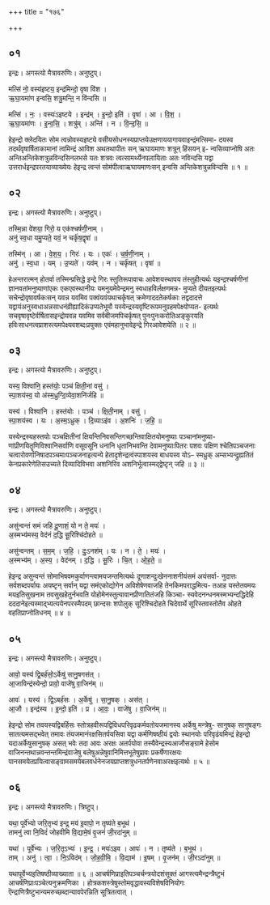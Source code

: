 +++
title = "१७६"

+++


## ०१
इन्द्रः। अगस्त्यो मैत्रावरुणिः। अनुष्टुप्।

मत्सि॑ नो॒ वस्य॑इष्टय॒ इन्द्र॑मिन्दो॒ वृषा वि॑श ।  
ऋ॒घा॒यमा॑ण इन्वसि॒ शत्रु॒मन्ति॒ न वि॑न्दसि ॥

मत्सि॑ । नः॒ । वस्यः॑ऽइष्टये । इन्द्र॑म् । इ॒न्दो॒ इति॑ । वृषा॑ । आ । वि॒श॒ ।  
ऋ॒घा॒यमा॑णः । इ॒न्व॒सि॒ । शत्रु॑म् । अन्ति॑ । न । वि॒न्द॒सि॒ ॥

हेइन्द्रो क्लेदयितः सोम त्वन्नोवस्यइष्ट्ये वसीयसोधनस्यप्राप्तयेउक्षणाययागायवाइन्द्रंमत्सिमा- दयस्व तदर्थंवृषार्षिताकामानां त्वमिन्द्रं आविश अथतथापीतः सन् ऋघायमाणः शत्रून् हिंसयन् इ- न्वसिव्याप्नोषि अतः अन्तिअन्तिकेशत्रुन्नविन्दसिनलभसे यतः शत्रवः त्वत्सामर्थ्येनपलायिताः अतः नविन्दसि यद्वा उत्तरार्धइन्द्रपरतयाव्याख्येयः हेइन्द्र त्वन्तं सोमंपीत्वाऋघायमाणःसन् इन्वसि अन्तिकेशत्रुन्नविन्दसि ॥ १ ॥

## ०२
इन्द्रः। अगस्त्यो मैत्रावरुणिः। अनुष्टुप्।

तस्मि॒न्ना वे॑शया॒ गिरो॒ य एक॑श्चर्षणी॒नाम् ।  
अनु॑ स्व॒धा यमु॒प्यते॒ यवं॒ न चर्कृ॑ष॒द्वृषा॑ ॥

तस्मि॑न् । आ । वे॒श॒य॒ । गिरः॑ । यः । एकः॑ । च॒र्ष॒णी॒नाम् ।  
अनु॑ । स्व॒धा । यम् । उ॒प्यते॑ । यव॑म् । न । चर्कृ॑षत् । वृषा॑ ॥

हेअन्तरात्मन् होतर्वा तस्मिन्प्रसिद्धे इन्द्रे गिरः स्तुतिरूपावाचः आवेशयस्थापय तंस्तुहीत्यर्थः यइन्द्रश्चर्षणीनां ज्ञानवतांमनुष्याणांएकः एकएवस्थानीयः यमनुयमेवेन्द्रमनु स्वधाहविर्लक्षणमन्न- मुप्यते दीयतइत्यर्थः सचेन्द्रोवृषावर्षकःसन् यवन्न यवमिव पक्वंयवंयथाचर्कृषत् क्रमेणाददतेकर्षकाः तद्वदादत्ते यद्वायंअनुस्वधाअन्नसाधनंव्रीह्यादिकंउप्यतेभूमौ यस्येन्द्रस्यवृष्टिरूपमनुग्रहमपेक्ष्योप्यत- इत्यर्थः सचवृषावृष्टेर्वर्षितासइन्द्रोयवन्न यवमिव सर्वबीजमपिचर्कृषत् पुनःपुनःकरोतिअङ्कुरयति हविःसाधनत्वप्राशस्त्यमपेक्ष्यवशब्दःप्रयुक्तः एवंमहानुभावेइन्द्रे गिरआवेशयेति ॥ २ ॥

## ०३
इन्द्रः। अगस्त्यो मैत्रावरुणिः। अनुष्टुप्।

यस्य॒ विश्वा॑नि॒ हस्त॑योः॒ पञ्च॑ क्षिती॒नां वसु॑ ।  
स्पा॒शय॑स्व॒ यो अ॑स्म॒ध्रुग्दि॒व्येवा॒शनि॑र्जहि ॥

यस्य॑ । विश्वा॑नि । हस्त॑योः । पञ्च॑ । क्षि॒ती॒नाम् । वसु॑ ।  
स्पा॒शय॑स्व । यः । अ॒स्म॒ऽध्रुक् । दि॒व्याऽइ॑व । अ॒शनिः॑ । ज॒हि॒ ॥

यस्येन्द्रस्यहस्तयोः पञ्चक्षितीनां क्षियन्तिनिवसन्तिगच्छन्तिवाक्षितयोमनुष्याः पञ्चानांमनुष्या- णांप्रीणयितॄणिविश्वानिसर्वाणि वसूवसूनि धनानि धृतानिभवन्ति देवामनुष्याःपितरः पशवः पक्षिण श्चेतिपञ्चजनाः चत्वारोवर्णानिषादपञ्चमाःपञ्चजनाइत्यन्ये हेतादृशेन्द्रत्वंस्पाशयस्व बाधयस्व योऽ– स्मध्रुक् अम्सभ्यन्द्रुह्यतितं केनप्रकारेणेतिसउच्यते दिव्यादिविभवा अशनिरिव अशनिर्भूत्वास्मद्द्वेष्टृन् जहि ॥ ३ ॥

## ०४
इन्द्रः। अगस्त्यो मैत्रावरुणिः। अनुष्टुप्।

असु॑न्वन्तं समं जहि दू॒णाशं॒ यो न ते॒ मयः॑ ।  
अ॒स्मभ्य॑मस्य॒ वेद॑नं द॒द्धि सू॒रिश्चि॑दोहते ॥

असु॑न्वन्तम् । स॒म॒म् । ज॒हि॒ । दुः॒ऽनश॑म् । यः । न । ते॒ । मयः॑ ।  
अ॒स्मभ्य॑म् । अ॒स्य॒ । वेद॑नम् । द॒द्धि । सू॒रिः । चि॒त् । ओ॒ह॒ते॒ ॥

हेइन्द्र असुन्वन्तं सोमाभिषवमकुर्वाणन्त्वामयजन्तमित्यर्थः दूणाशन्दुःखेननाशनीयंसमं अयंसर्वा- नुदात्तः सर्वशब्दपर्यायः अयष्टृन् सर्वान् यद्वा समंएकोद्योगेन अविशेषेणवाजहि तेनकिमपराद्धमित्य- तआह यस्तेतवमयः मयइतिसुखनाम तवसुखहेतुर्नभवति योहोमेनस्तुत्यावानप्रीणातितंजहि किञ्चा- स्यवेदनन्धनमस्मभ्यन्दद्धिदेहि दददानेइत्यस्माद्भ्यत्ययेनपरस्मैपदम् छान्दसः शपोलुक् सूरिश्चिदोहते चिदेवार्थे सूरिस्तवस्तोतैव ओहते वहतिप्राप्नोतिधनम् ॥ ४ ॥

## ०५
इन्द्रः। अगस्त्यो मैत्रावरुणिः। अनुष्टुप्।

आवो॒ यस्य॑ द्वि॒बर्ह॑सो॒ऽर्केषु॑ सानु॒षगस॑त् ।  
आ॒जाविन्द्र॑स्येन्दो॒ प्रावो॒ वाजे॑षु वा॒जिन॑म् ॥

आवः॑ । यस्य॑ । द्वि॒ऽबर्ह॑सः । अ॒र्केषु॑ । सा॒नु॒षक् । अस॑त् ।  
आ॒जौ । इन्द्र॑स्य । इ॒न्दो॒ इति॑ । प्र । आ॒वः॒ । वाजे॑षु । वा॒जिन॑म् ॥

हेइन्द्रो सोम तवयस्यद्विबर्हिसः स्तोत्रहवीरूपद्विविधपरिवृढकर्मवतोयजमानस्य अर्केषु मन्त्रेषु- सानुषक् सानुषङ्गः सातत्यमसद्भवेत् तमावः तंयजमानंरक्षसितर्पयसिवा यद्वा कर्मणिषष्ठीयं द्वयोः स्थानयोः परिवृढंयमिन्द्रं हेइन्द्रो यदाअर्केषुसानुषक् असत् भवेः तदा आवः अरक्षः अतर्पयोवा तस्यैवेन्द्रस्यआजौसङ्ग्रामे हेसोम वाजिनन्तथान्नवन्तन्तमिन्द्रंवाजेषु बलेषुअन्नेषुवानिमित्तभूतेषुप्रावः प्रकर्षेणारक्षयः पानसमयेतप्रयित्वासङ्ग्रामसमयेबलवर्धनेनजयप्राप्तशत्रुधनतर्पणेनवाअरक्षइत्यर्थः ॥ ५ ॥

## ०६
इन्द्रः। अगस्त्यो मैत्रावरुणिः। त्रिष्टुप्।

यथा॒ पूर्वे॑भ्यो जरि॒तृभ्य॑ इन्द्र॒ मय॑ इ॒वापो॒ न तृष्य॑ते ब॒भूथ॑ ।  
तामनु॑ त्वा नि॒विदं॑ जोहवीमि वि॒द्यामे॒षं वृ॒जनं॑ जी॒रदा॑नुम् ॥

यथा॑ । पूर्वे॑भ्यः । ज॒रि॒तृऽभ्यः॑ । इ॒न्द्र॒ । मयः॑ऽइव । आपः॑ । न । तृष्य॑ते । ब॒भूथ॑ ।  
ताम् । अनु॑ । त्वा॒ । नि॒ऽविद॑म् । जो॒ह॒वी॒मि॒ । वि॒द्याम॑ । इ॒षम् । वृ॒जन॑म् । जी॒रऽदा॑नुम् ॥

यथापूर्वेभ्यइतिषष्ठीव्याख्याता ॥ ६ ॥ आचर्षणिप्राइतिपञ्चर्चन्त्रयोदशंसूक्तं आगस्त्यमैन्द्रन्त्रैष्टुभं आचर्षणिप्राःपञ्चेत्यनुक्रमणिका । होत्रकशस्त्रेषुस्तोमवृद्धावस्यविशेषविनियोगः ऎन्द्राणित्रैष्टुभान्यमरुच्छब्दान्यावपेरन्निति सूत्रितत्वात् ।